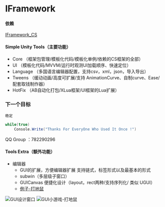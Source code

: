 # IFramework

#### 依赖
[IFramework_CS](https://github.com/OnClick9927/IFramework_CS)
#### Simple Unity Tools（主要功能）
* Core （框架包管理/模板化代码/模板化单例/依赖的CS框架的全部）
* UI  （模板化代码/MVVM/运行时观测UI加载顺序、快速定位）
* Language （多国语言编辑器配置，支持csv，xml，json，导入导出）
* Tweens （缓动动画/高度可扩展/支持 AnimationCurve、自制curve、Ease/配套取钱制作器）
* HotFix  （AB自动化打包/XLua框架/UI框架的Lua扩展）

### 下一个目标
    稳定
``` csharp
while(true)
    Console.Write("Thanks For EveryOne Who Used It Once !")
```
QQ Group ：782290296 

#### Tools Extra（额外功能）

* 编辑器   
  * GUI的扩展，方便编辑器扩展 支持链式，标签形式以及最基本的形式     
  * subwin（多层级子窗口） 
  * GUICanvas  便捷化设计（layout，rect两种/支持序列化/ 类似 UGUI）
  * [例子-打地鼠](https://www.bilibili.com/video/BV1pE411y7Hr/)
  
  
![GUI设计窗口](https://github.com/OnClick9927/IFramework/blob/master/Pics/GUIDesignCanvas_Rect.png?raw=true "GUI设计窗口.png")
![GUI小游戏-打地鼠](https://images.gitee.com/uploads/images/2019/1114/001752_4308cb8a_2268676.png "GUI小游戏-打地鼠.png")



